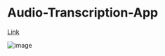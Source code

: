 # Audio-Transcription-App

[Link](https://aasimahmad04-8000.theiadockernext-0-labs-prod-theiak8s-4-tor01.proxy.cognitiveclass.ai/)

![image](https://github.com/aas1m/Audio-Transcription-App/assets/70650155/b0d680ad-2920-4603-a027-63f296ded3a8)
